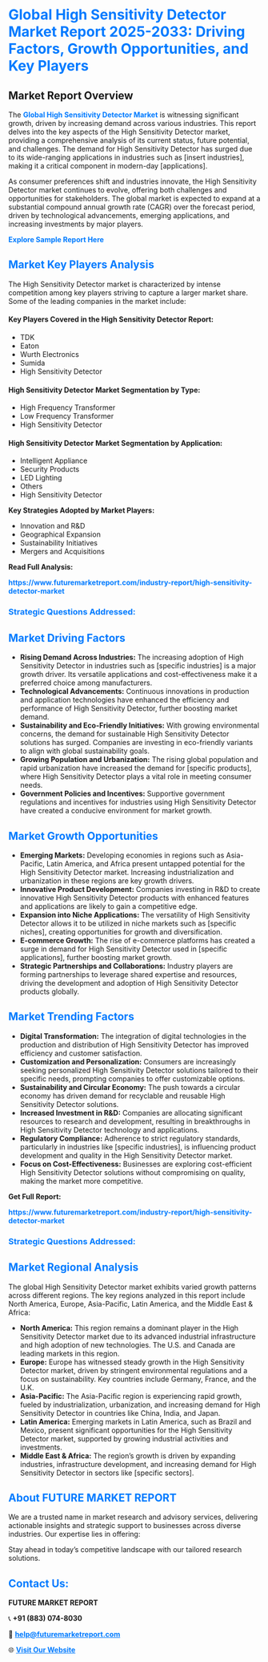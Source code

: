 <h1 style="color: #007BFF;">Global High Sensitivity Detector Market Report 2025-2033: Driving Factors, Growth Opportunities, and Key Players</h1>

<section id="overview">
<h2>Market Report Overview</h2>
<p>The <a href="https://www.futuremarketreport.com/industry-report/high-sensitivity-detector-market" style="color: #007BFF; text-decoration: none;"><strong>Global High Sensitivity Detector Market</strong></a> is witnessing significant growth, driven by increasing demand across various industries. This report delves into the key aspects of the High Sensitivity Detector market, providing a comprehensive analysis of its current status, future potential, and challenges. The demand for High Sensitivity Detector has surged due to its wide-ranging applications in industries such as [insert industries], making it a critical component in modern-day [applications].</p>
<p>As consumer preferences shift and industries innovate, the High Sensitivity Detector market continues to evolve, offering both challenges and opportunities for stakeholders. The global market is expected to expand at a substantial compound annual growth rate (CAGR) over the forecast period, driven by technological advancements, emerging applications, and increasing investments by major players.</p>
</section>

<section id="overview">
<p><a href="https://www.futuremarketreport.com/request-sample/reportId=99580" style="color: #007BFF; text-decoration: none;"><strong>Explore Sample Report Here</strong></a></p>
</section>

<section id="key-players">
<h2 style="color: #007BFF;">Market Key Players Analysis</h2>
<p>The High Sensitivity Detector market is characterized by intense competition among key players striving to capture a larger market share. Some of the leading companies in the market include:</p>
<h4>Key Players Covered in the High Sensitivity Detector Report:</h4>
<ul><li>TDK</li><li>Eaton</li><li>Wurth Electronics</li><li>Sumida</li><li>High Sensitivity Detector</li></ul>
<h4>High Sensitivity Detector Market Segmentation by Type:</h4>
<ul><li>High Frequency Transformer</li><li>Low Frequency Transformer</li><li>High Sensitivity Detector</li></ul>

<h4>High Sensitivity Detector Market Segmentation by Application:</h4>
<ul><li>Intelligent Appliance</li><li>Security Products</li><li>LED Lighting</li><li>Others</li><li>High Sensitivity Detector</li></ul>
<p><strong>Key Strategies Adopted by Market Players:</strong></p>
<ul>
<li>Innovation and R&D</li>
<li>Geographical Expansion</li>
<li>Sustainability Initiatives</li>
<li>Mergers and Acquisitions</li>
</ul>
</section>

<section>
<p><strong>Read Full Analysis: </strong></p><a href="https://www.futuremarketreport.com/industry-report/high-sensitivity-detector-market" style="color: #007BFF; text-decoration: none;"><strong>https://www.futuremarketreport.com/industry-report/high-sensitivity-detector-market</strong></a>
<h3 style="color: #007BFF;">Strategic Questions Addressed:</h3>
</section>

<section id="driving-factors">
<h2 style="color: #007BFF;">Market Driving Factors</h2>
<ul>
<li><strong>Rising Demand Across Industries:</strong> The increasing adoption of High Sensitivity Detector in industries such as [specific industries] is a major growth driver. Its versatile applications and cost-effectiveness make it a preferred choice among manufacturers.</li>
<li><strong>Technological Advancements:</strong> Continuous innovations in production and application technologies have enhanced the efficiency and performance of High Sensitivity Detector, further boosting market demand.</li>
<li><strong>Sustainability and Eco-Friendly Initiatives:</strong> With growing environmental concerns, the demand for sustainable High Sensitivity Detector solutions has surged. Companies are investing in eco-friendly variants to align with global sustainability goals.</li>
<li><strong>Growing Population and Urbanization:</strong> The rising global population and rapid urbanization have increased the demand for [specific products], where High Sensitivity Detector plays a vital role in meeting consumer needs.</li>
<li><strong>Government Policies and Incentives:</strong> Supportive government regulations and incentives for industries using High Sensitivity Detector have created a conducive environment for market growth.</li>
</ul>
</section>

<section id="growth-opportunities">
<h2 style="color: #007BFF;">Market Growth Opportunities</h2>
<ul>
<li><strong>Emerging Markets:</strong> Developing economies in regions such as Asia-Pacific, Latin America, and Africa present untapped potential for the High Sensitivity Detector market. Increasing industrialization and urbanization in these regions are key growth drivers.</li>
<li><strong>Innovative Product Development:</strong> Companies investing in R&D to create innovative High Sensitivity Detector products with enhanced features and applications are likely to gain a competitive edge.</li>
<li><strong>Expansion into Niche Applications:</strong> The versatility of High Sensitivity Detector allows it to be utilized in niche markets such as [specific niches], creating opportunities for growth and diversification.</li>
<li><strong>E-commerce Growth:</strong> The rise of e-commerce platforms has created a surge in demand for High Sensitivity Detector used in [specific applications], further boosting market growth.</li>
<li><strong>Strategic Partnerships and Collaborations:</strong> Industry players are forming partnerships to leverage shared expertise and resources, driving the development and adoption of High Sensitivity Detector products globally.</li>
</ul>
</section>

<section id="trending-factors">
<h2 style="color: #007BFF;">Market Trending Factors</h2>
<ul>
<li><strong>Digital Transformation:</strong> The integration of digital technologies in the production and distribution of High Sensitivity Detector has improved efficiency and customer satisfaction.</li>
<li><strong>Customization and Personalization:</strong> Consumers are increasingly seeking personalized High Sensitivity Detector solutions tailored to their specific needs, prompting companies to offer customizable options.</li>
<li><strong>Sustainability and Circular Economy:</strong> The push towards a circular economy has driven demand for recyclable and reusable High Sensitivity Detector solutions.</li>
<li><strong>Increased Investment in R&D:</strong> Companies are allocating significant resources to research and development, resulting in breakthroughs in High Sensitivity Detector technology and applications.</li>
<li><strong>Regulatory Compliance:</strong> Adherence to strict regulatory standards, particularly in industries like [specific industries], is influencing product development and quality in the High Sensitivity Detector market.</li>
<li><strong>Focus on Cost-Effectiveness:</strong> Businesses are exploring cost-efficient High Sensitivity Detector solutions without compromising on quality, making the market more competitive.</li>
</ul>
</section>

<section>
<p><strong>Get Full Report: </strong></p><a href="https://www.futuremarketreport.com/industry-report/high-sensitivity-detector-market" style="color: #007BFF; text-decoration: none;"><strong>https://www.futuremarketreport.com/industry-report/high-sensitivity-detector-market</strong></a>
<h3 style="color: #007BFF;">Strategic Questions Addressed:</h3>
</section>


<section id="regional-analysis">
<h2 style="color: #007BFF;">Market Regional Analysis</h2>
<p>The global High Sensitivity Detector market exhibits varied growth patterns across different regions. The key regions analyzed in this report include North America, Europe, Asia-Pacific, Latin America, and the Middle East & Africa:</p>
<ul>
<li><strong>North America:</strong> This region remains a dominant player in the High Sensitivity Detector market due to its advanced industrial infrastructure and high adoption of new technologies. The U.S. and Canada are leading markets in this region.</li>
<li><strong>Europe:</strong> Europe has witnessed steady growth in the High Sensitivity Detector market, driven by stringent environmental regulations and a focus on sustainability. Key countries include Germany, France, and the U.K.</li>
<li><strong>Asia-Pacific:</strong> The Asia-Pacific region is experiencing rapid growth, fueled by industrialization, urbanization, and increasing demand for High Sensitivity Detector in countries like China, India, and Japan.</li>
<li><strong>Latin America:</strong> Emerging markets in Latin America, such as Brazil and Mexico, present significant opportunities for the High Sensitivity Detector market, supported by growing industrial activities and investments.</li>
<li><strong>Middle East & Africa:</strong> The region’s growth is driven by expanding industries, infrastructure development, and increasing demand for High Sensitivity Detector in sectors like [specific sectors].</li>
</ul>
</section>

<footer>
<h2 style="color: #007BFF;">About FUTURE MARKET REPORT</h2>
<p>We are a trusted name in market research and advisory services, delivering actionable insights and strategic support to businesses across diverse industries. Our expertise lies in offering:</p>

<p>Stay ahead in today’s competitive landscape with our tailored research solutions.</p>

<h2 style="color: #007BFF;">Contact Us:</h2>
<p><strong>FUTURE MARKET REPORT</strong></p>
<p>📞 <strong>+91 (883) 074-8030</strong></p>
<p>📧 <strong><a href="mailto:help@futuremarketreport.com" style="color: #007BFF;">help@futuremarketreport.com</a></strong></p>
<p>🌐 <strong><a href="https://www.futuremarketreport.com/" style="color: #007BFF;">Visit Our Website</a></strong></p>
</footer>